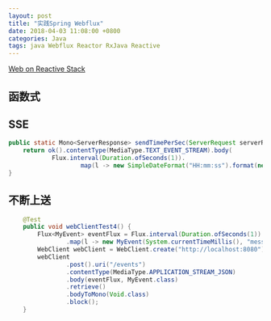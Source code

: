 ```yaml
---
layout: post
title: "实践Spring Webflux"
date: 2018-04-03 11:08:00 +0800
categories: Java
tags: java Webflux Reactor RxJava Reactive
---
```


[Web on Reactive Stack](https://docs.spring.io/spring/docs/current/spring-framework-reference/web-reactive.html)

## 函数式



## SSE

```java
public static Mono<ServerResponse> sendTimePerSec(ServerRequest serverRequest) {
    return ok().contentType(MediaType.TEXT_EVENT_STREAM).body(
            Flux.interval(Duration.ofSeconds(1)).
                    map(l -> new SimpleDateFormat("HH:mm:ss").format(new Date())), String.class);
}
```



## 不断上送

```java
    @Test
    public void webClientTest4() {
        Flux<MyEvent> eventFlux = Flux.interval(Duration.ofSeconds(1))
                .map(l -> new MyEvent(System.currentTimeMillis(), "message-" + l)).take(5);
        WebClient webClient = WebClient.create("http://localhost:8080");
        webClient
                .post().uri("/events")
                .contentType(MediaType.APPLICATION_STREAM_JSON)
                .body(eventFlux, MyEvent.class)
                .retrieve()
                .bodyToMono(Void.class)
                .block();
    }
```

